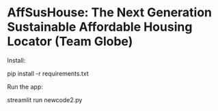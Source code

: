 # AffSusHouse: The Next Generation Sustainable Affordable Housing Locator (Team Globe)

Install:

pip install -r requirements.txt


Run the app:

streamlit run newcode2.py
